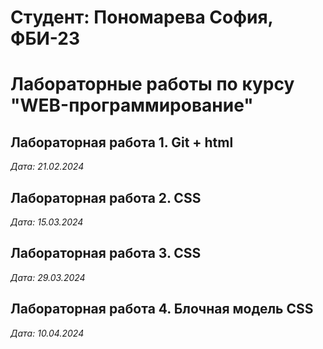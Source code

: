 # Студент: Пономарева София, ФБИ-23

# Лабораторные работы по курсу "WEB-программирование"

## Лабораторная работа 1. Git + html

*Дата: 21.02.2024* 

## Лабораторная работа 2. CSS

*Дата: 15.03.2024*

## Лабораторная работа 3. CSS

*Дата: 29.03.2024*

## Лабораторная работа 4. Блочная модель CSS

*Дата: 10.04.2024*
